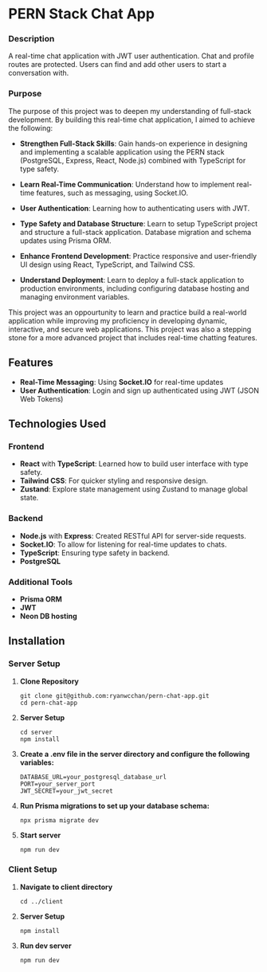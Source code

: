 # PERN Stack Chat App
### Description
A real-time chat application with JWT user authentication. Chat and profile routes are protected. Users can find and add other users to start a conversation with. 

### Purpose
The purpose of this project was to deepen my understanding of full-stack development. By building this real-time chat application, I aimed to achieve the following:

- **Strengthen Full-Stack Skills**: Gain hands-on experience in designing and implementing a scalable application using the PERN stack (PostgreSQL, Express, React, Node.js) combined with TypeScript for type safety.

- **Learn Real-Time Communication**: Understand how to implement real-time features, such as messaging, using Socket.IO.

- **User Authentication**: Learning how to authenticating users with JWT.

- **Type Safety and Database Structure**: Learn to setup TypeScript project and structure a full-stack application. Database migration and schema updates using Prisma ORM.

- **Enhance Frontend Development**: Practice responsive and user-friendly UI design using React, TypeScript, and Tailwind CSS.

- **Understand Deployment**: Learn to deploy a full-stack application to production environments, including configuring database hosting and managing environment variables.

This project was an oppourtunity to learn and practice build a real-world application while improving my proficiency in developing dynamic, interactive, and secure web applications. This project was also a stepping stone for a more advanced project that includes real-time chatting features.

## Features
- **Real-Time Messaging**: Using __Socket.IO__ for real-time updates
- **User Authentication**: Login and sign up authenticated using JWT (JSON  Web Tokens)

## Technologies Used
### Frontend
- **React** with **TypeScript**: Learned how to build user interface with type safety.
- **Tailwind CSS**: For quicker styling and responsive design.
- **Zustand**: Explore state management using Zustand to manage global state.

### Backend
- **Node.js** with **Express**: Created RESTful API for server-side requests.
- **Socket.IO**: To allow for listening for real-time updates to chats.
- **TypeScript**: Ensuring type safety in backend.
- **PostgreSQL**

### Additional Tools
- **Prisma ORM**
- **JWT**
- **Neon DB hosting**

## Installation
### Server Setup
1. **Clone Repository**
   ```
   git clone git@github.com:ryanwcchan/pern-chat-app.git
   cd pern-chat-app
2. **Server Setup**
   ```
   cd server
   npm install
3. **Create a .env file in the server directory and configure the following variables:**
   ```
   DATABASE_URL=your_postgresql_database_url
   PORT=your_server_port
   JWT_SECRET=your_jwt_secret
4. **Run Prisma migrations to set up your database schema:**
   ```
   npx prisma migrate dev
5. **Start server**
   ```
   npm run dev
### Client Setup
1. **Navigate to client directory**
   ```
   cd ../client
2. **Server Setup**
   ```
   npm install
3. **Run dev server**
   ```
   npm run dev
